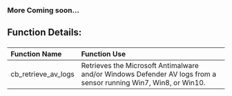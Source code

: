 ### More Coming soon...

## Function Details:

###
| **Function Name** | **Function Use** |
| :------------- |:-------------|
| cb_retrieve_av_logs | Retrieves the Microsoft Antimalware and/or Windows Defender AV logs from a sensor running Win7, Win8, or Win10. |
